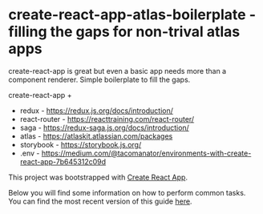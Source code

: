 # create-react-app-atlas-boilerplate - filling the gaps for non-trival atlas apps

create-react-app is great but even a basic app needs more than a component renderer. Simple boilerplate to fill the gaps.

create-react-app +

- redux - https://redux.js.org/docs/introduction/
- react-router - https://reacttraining.com/react-router/
- saga - https://redux-saga.js.org/docs/introduction/
- atlas - https://atlaskit.atlassian.com/packages
- storybook - https://storybook.js.org/
- .env - https://medium.com/@tacomanator/environments-with-create-react-app-7b645312c09d

This project was bootstrapped with [Create React App](https://github.com/facebookincubator/create-react-app).

Below you will find some information on how to perform common tasks.<br>
You can find the most recent version of this guide [here](https://github.com/facebookincubator/create-react-app/blob/master/packages/react-scripts/template/README.md).
